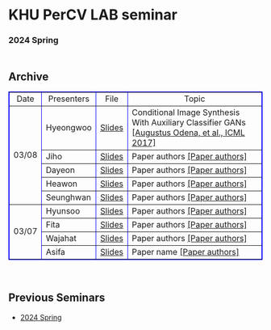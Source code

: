 # KHU PerCV LAB seminar

### 2024 Spring <br /><br />
## Archive <br />


<table border="1" bordercolor="blue" align = "center" >
    <tr align = "center">
  <td>Date</td>
	<td>Presenters</td>
	<td>File</td>
	<td>Topic</td>  
    </tr>
    <tr>
  <td rowspan="5" align = "center" >03/08</td>
		  <td>Hyeongwoo</td>
		  <td><a href="https://docs.google.com/presentation/d/1d_K-lVvJ3I4w_uBvxbM1nt6Srpf_IR7O/edit?usp=sharing&ouid=100024562668277080804&rtpof=true&sd=true" target="_blank">Slides</a></td>
		  <td>Conditional Image Synthesis With Auxiliary Classifier GANs <a href="https://arxiv.org/abs/1610.09585" target="_blank">[Augustus Odena, et al., ICML 2017]</td>
    </tr>
    <tr>
		  <td>Jiho</td>
		  <td><a href="#" target="_blank">Slides</a></td>
			<td>Paper authors <a href="#" target="_blank">[Paper authors]</a></td>
    </tr>
    <tr>
		  <td>Dayeon</td>
		  <td><a href="#" target="_blank">Slides</a></td>
			<td>Paper authors <a href="#" target="_blank">[Paper authors]</a></td>
    </tr>
    <tr>
		  <td>Heawon</td>
		  <td><a href="#" target="_blank">Slides</a></td>
			<td>Paper authors <a href="#" target="_blank">[Paper authors]</a></td>
    </tr>
    <tr>
		  <td>Seunghwan</td>
		  <td><a href="#" target="_blank">Slides</a></td>
			<td>Paper authors <a href="#" target="_blank">[Paper authors]</a></td>
    </tr>
    <tr>

		 
  <td rowspan="4" align = "center" >03/07</td>
		  <td>Hyunsoo</td>
		  <td><a href="#" target="_blank">Slides</a></td>	
			<td>Paper authors <a href="#" target="_blank">[Paper authors]</a></td>
    </tr>
    <tr>
		  <td>Fita</td>
		  <td><a href="#" target="_blank">Slides</a></td>
			<td>Paper authors <a href="#" target="_blank">[Paper authors]</a></td>
    </tr>
    <tr>
		  <td>Wajahat</td>
		  <td><a href="#" target="_blank">Slides</a></td>
			<td>Paper authors <a href="#" target="_blank">[Paper authors]</a></td>
    </tr>
    <tr>
		  <td>Asifa</td>
		  <td><a href="#" target="_blank">Slides</a></td>
			<td>Paper name <a href="#" target="_blank">[Paper authors]</a></td>
    </tr>
</table>
<br />


## Previous Seminars

- [2024 Spring](https://github.com/hyeongwoo123/percv_seminar/blob/main/2024_Spring.md)
